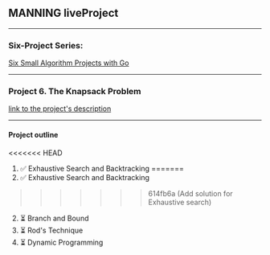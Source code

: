 ## MANNING liveProject

---

### Six-Project Series:
[Six Small Algorithm Projects with Go](https://www.manning.com/liveprojectseries/six-small-algorithm-projects-with-go)

---


### Project 6. The Knapsack Problem
[link to the project's description](https://www.manning.com/liveproject/the-knapsack-problem)

---
#### Project outline
<<<<<<< HEAD
1.   ✅ Exhaustive Search and Backtracking
=======
1. ✅ Exhaustive Search and Backtracking
>>>>>>> 614fb6a (Add solution for Exhaustive search)
2. ⏳ Branch and Bound
3. ⏳ Rod's Technique 
4. ⏳ Dynamic Programming